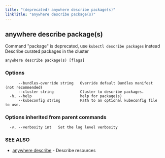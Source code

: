```yaml
---
title: "(deprecated) anywhere describe package(s)"
linkTitle: "anywhere describe package(s)"
---
```


## anywhere describe package(s)

Command "package" is deprecated, use `kubectl describe packages` instead
Describe curated packages in the cluster

```
anywhere describe package(s) [flags]
```

### Options

```
      --bundles-override string   Override default Bundles manifest (not recommended)
      --cluster string            Cluster to describe packages.
  -h, --help                      help for package(s)
      --kubeconfig string         Path to an optional kubeconfig file to use.
```

### Options inherited from parent commands

```
  -v, --verbosity int   Set the log level verbosity
```

### SEE ALSO

* [anywhere describe](../anywhere_describe/)	 - Describe resources

